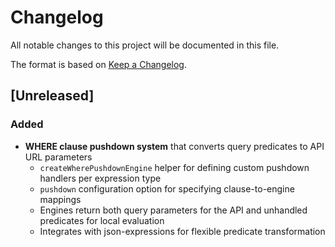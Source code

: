 # Changelog

All notable changes to this project will be documented in this file.

The format is based on [Keep a Changelog](https://keepachangelog.com/en/1.0.0/).

## [Unreleased]

### Added

- **WHERE clause pushdown system** that converts query predicates to API URL parameters
  - `createWherePushdownEngine` helper for defining custom pushdown handlers per expression type
  - `pushdown` configuration option for specifying clause-to-engine mappings
  - Engines return both query parameters for the API and unhandled predicates for local evaluation
  - Integrates with json-expressions for flexible predicate transformation
